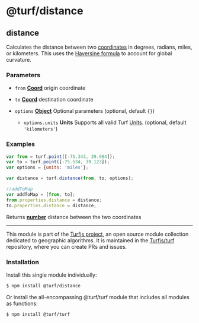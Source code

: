 # @turf/distance

<!-- Generated by documentation.js. Update this documentation by updating the source code. -->

## distance

Calculates the distance between two [coordinates][1] in degrees, radians, miles, or kilometers.
This uses the [Haversine formula][2] to account for global curvature.

### Parameters

*   `from` **[Coord][1]** origin coordinate
*   `to` **[Coord][1]** destination coordinate
*   `options` **[Object][3]** Optional parameters (optional, default `{}`)

    *   `options.units` **Units** Supports all valid Turf [Units][4]. (optional, default `'kilometers'`)

### Examples

```javascript
var from = turf.point([-75.343, 39.984]);
var to = turf.point([-75.534, 39.123]);
var options = {units: 'miles'};

var distance = turf.distance(from, to, options);

//addToMap
var addToMap = [from, to];
from.properties.distance = distance;
to.properties.distance = distance;
```

Returns **[number][5]** distance between the two coordinates

[1]: https://tools.ietf.org/html/rfc7946#section-3.1.1

[2]: http://en.wikipedia.org/wiki/Haversine_formula

[3]: https://developer.mozilla.org/docs/Web/JavaScript/Reference/Global_Objects/Object

[4]: https://turfjs.org/docs/api/types/Units

[5]: https://developer.mozilla.org/docs/Web/JavaScript/Reference/Global_Objects/Number

<!-- This file is automatically generated. Please don't edit it directly. If you find an error, edit the source file of the module in question (likely index.js or index.ts), and re-run "yarn docs" from the root of the turf project. -->

---

This module is part of the [Turfjs project](https://turfjs.org/), an open source module collection dedicated to geographic algorithms. It is maintained in the [Turfjs/turf](https://github.com/Turfjs/turf) repository, where you can create PRs and issues.

### Installation

Install this single module individually:

```sh
$ npm install @turf/distance
```

Or install the all-encompassing @turf/turf module that includes all modules as functions:

```sh
$ npm install @turf/turf
```

